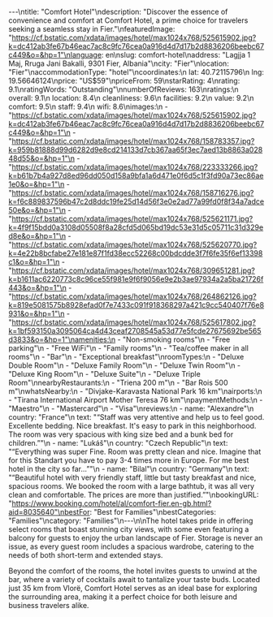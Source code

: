 ---\ntitle: "Comfort Hotel"\ndescription: "Discover the essence of convenience and comfort at Comfort Hotel, a prime choice for travelers seeking a seamless stay in Fier."\nfeaturedImage: "https://cf.bstatic.com/xdata/images/hotel/max1024x768/525615902.jpg?k=dc412ab3fe67b46eac7ac8c9fc76cea0a916d4d7d17b2d8836206beebc67c449&o=&hp=1"\nlanguage: en\nslug: comfort-hotel\naddress: "Lagjja 1 Maj, Rruga Jani Bakalli, 9301 Fier, Albania"\ncity: "Fier"\nlocation: "Fier"\naccommodationType: "hotel"\ncoordinates:\n  lat: 40.72115796\n  lng: 19.56646124\nprice: "US$59"\npriceFrom: 59\nstarRating: 4\nrating: 9.1\nratingWords: "Outstanding"\nnumberOfReviews: 163\nratings:\n  overall: 9.1\n  location: 8.4\n  cleanliness: 9.6\n  facilities: 9.2\n  value: 9.2\n  comfort: 9.5\n  staff: 9.4\n  wifi: 8.6\nimages:\n  - "https://cf.bstatic.com/xdata/images/hotel/max1024x768/525615902.jpg?k=dc412ab3fe67b46eac7ac8c9fc76cea0a916d4d7d17b2d8836206beebc67c449&o=&hp=1"\n  - "https://cf.bstatic.com/xdata/images/hotel/max1024x768/158783357.jpg?k=959b81888d99d6282d9e8cd214133d7cb367aa65f3ec7aed13b8863a02848d55&o=&hp=1"\n  - "https://cf.bstatic.com/xdata/images/hotel/max1024x768/223333266.jpg?k=b61b7b4a927d8ed96dd050d158a9bfa1a6d471e0f6d5c1f3fd90a73ec86ae1e0&o=&hp=1"\n  - "https://cf.bstatic.com/xdata/images/hotel/max1024x768/158716276.jpg?k=f6c889837596b47c2d8ddc19fe25d14d56f3e0e2ad77a99fd0f8f34a7adce50e&o=&hp=1"\n  - "https://cf.bstatic.com/xdata/images/hotel/max1024x768/525621171.jpg?k=4f9f15bdd0a3108d05508f8a28cfd5d065bd19dc53e31d5c05711c31d329ed8e&o=&hp=1"\n  - "https://cf.bstatic.com/xdata/images/hotel/max1024x768/525620770.jpg?k=4e22b8bcfabe27e181e87f1fd38ecc52268c00bdcdde3f7f6fe35f6ef13398c1&o=&hp=1"\n  - "https://cf.bstatic.com/xdata/images/hotel/max1024x768/309651281.jpg?k=b1611ac6220773c8c96ce55f981e9f6f9056e9e2b3ae97934a2a5ba21726f443&o=&hp=1"\n  - "https://cf.bstatic.com/xdata/images/hotel/max1024x768/264862126.jpg?k=819e5081575b8928efad0f7e7433c091f918368297a421c9cc540407f76e8931&o=&hp=1"\n  - "https://cf.bstatic.com/xdata/images/hotel/max1024x768/525617802.jpg?k=1bf593150a3095064ca4d43ceaf2708545a53d77e5fcde27675692be565d3833&o=&hp=1"\namenities:\n  - "Non-smoking rooms"\n  - "Free parking"\n  - "Free WiFi"\n  - "Family rooms"\n  - "Tea/coffee maker in all rooms"\n  - "Bar"\n  - "Exceptional breakfast"\nroomTypes:\n  - "Deluxe Double Room"\n  - "Deluxe Family Room"\n  - "Deluxe Twin Room"\n  - "Deluxe King Room"\n  - "Deluxe Suite"\n  - "Deluxe Triple Room"\nnearbyRestaurants:\n  - "Triena 200 m"\n  - "Bar Rois 500 m"\nwhatsNearby:\n  - "Divjake-Karavasta National Park 16 km"\nairports:\n  - "Tirana International Airport Mother Teresa 76 km"\npaymentMethods:\n  - "Maestro"\n  - "Mastercard"\n  - "Visa"\nreviews:\n  - name: "Alexandre"\n    country: "France"\n    text: "“Staff was very attentive and help us to feel good. Excellente bedding. Nice breakfast.
It's easy to park in this neighborhood. The room was very spacious with king size bed and a bunk bed for children.”"\n  - name: "Lukáš"\n    country: "Czech Republic"\n    text: "“Everything was super Fine. Room was pretty clean and nice. Imagine that for this Standart you have to pay 3-4 times more in Europe.
For me best hotel in the city so far...”"\n  - name: "Bilal"\n    country: "Germany"\n    text: "“Beautiful hotel with very friendly staff, little but tasty breakfast and nice, spacious rooms. We booked the room with a large bathtub, it was all very clean and comfortable. The prices are more than justified.”"\nbookingURL: "https://www.booking.com/hotel/al/comfort-fier.en-gb.html?aid=8035640"\nbestFor: "Best for Families"\nbestCategories: "Families"\ncategory: "Families"\n---\n\nThe hotel takes pride in offering select rooms that boast stunning city views, with some even featuring a balcony for guests to enjoy the urban landscape of Fier. Storage is never an issue, as every guest room includes a spacious wardrobe, catering to the needs of both short-term and extended stays.

Beyond the comfort of the rooms, the hotel invites guests to unwind at the bar, where a variety of cocktails await to tantalize your taste buds. Located just 35 km from Vlorë, Comfort Hotel serves as an ideal base for exploring the surrounding area, making it a perfect choice for both leisure and business travelers alike.